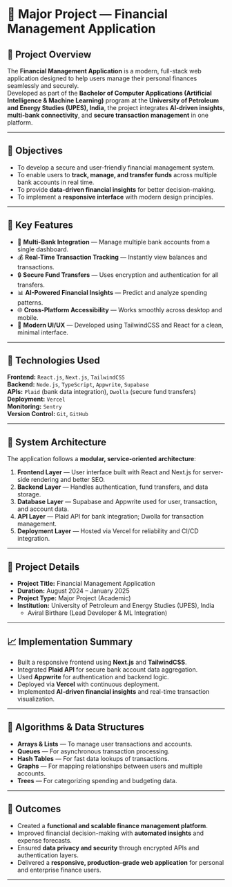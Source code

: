 # 💸 Major Project — Financial Management Application

## 🧠 Project Overview
The **Financial Management Application** is a modern, full-stack web application designed to help users manage their personal finances seamlessly and securely.  
Developed as part of the **Bachelor of Computer Applications (Artificial Intelligence & Machine Learning)** program at the **University of Petroleum and Energy Studies (UPES), India**, the project integrates **AI-driven insights**, **multi-bank connectivity**, and **secure transaction management** in one platform.

---

## 🎯 Objectives
- To develop a secure and user-friendly financial management system.
- To enable users to **track, manage, and transfer funds** across multiple bank accounts in real time.
- To provide **data-driven financial insights** for better decision-making.
- To implement a **responsive interface** with modern design principles.

---

## 💼 Key Features
- 🏦 **Multi-Bank Integration** — Manage multiple bank accounts from a single dashboard.  
- 💰 **Real-Time Transaction Tracking** — Instantly view balances and transactions.  
- 🔒 **Secure Fund Transfers** — Uses encryption and authentication for all transfers.  
- 📊 **AI-Powered Financial Insights** — Predict and analyze spending patterns.  
- 🌐 **Cross-Platform Accessibility** — Works smoothly across desktop and mobile.  
- 🧠 **Modern UI/UX** — Developed using TailwindCSS and React for a clean, minimal interface.

---

## 🧠 Technologies Used
**Frontend:** `React.js`, `Next.js`, `TailwindCSS`  
**Backend:** `Node.js`, `TypeScript`, `Appwrite`, `Supabase`  
**APIs:** `Plaid` (bank data integration), `Dwolla` (secure fund transfers)  
**Deployment:** `Vercel`  
**Monitoring:** `Sentry`  
**Version Control:** `Git`, `GitHub`

---

## 🧩 System Architecture
The application follows a **modular, service-oriented architecture**:

1. **Frontend Layer** — User interface built with React and Next.js for server-side rendering and better SEO.  
2. **Backend Layer** — Handles authentication, fund transfers, and data storage.  
3. **Database Layer** — Supabase and Appwrite used for user, transaction, and account data.  
4. **API Layer** — Plaid API for bank integration; Dwolla for transaction management.  
5. **Deployment Layer** — Hosted via Vercel for reliability and CI/CD integration.

---

## 🧾 Project Details
- **Project Title:** Financial Management Application  
- **Duration:** August 2024 – January 2025  
- **Project Type:** Major Project (Academic)  
- **Institution:** University of Petroleum and Energy Studies (UPES), India  
  - Aviral Birthare (Lead Developer & ML Integration)  

---

## 📈 Implementation Summary
- Built a responsive frontend using **Next.js** and **TailwindCSS**.  
- Integrated **Plaid API** for secure bank account data aggregation.  
- Used **Appwrite** for authentication and backend logic.  
- Deployed via **Vercel** with continuous deployment.  
- Implemented **AI-driven financial insights** and real-time transaction visualization.  

---

## 🧮 Algorithms & Data Structures
- **Arrays & Lists** — To manage user transactions and accounts.  
- **Queues** — For asynchronous transaction processing.  
- **Hash Tables** — For fast data lookups of transactions.  
- **Graphs** — For mapping relationships between users and multiple accounts.  
- **Trees** — For categorizing spending and budgeting data.  

---

## 🧠 Outcomes
- Created a **functional and scalable finance management platform**.  
- Improved financial decision-making with **automated insights** and expense forecasts.  
- Ensured **data privacy and security** through encrypted APIs and authentication layers.  
- Delivered a **responsive, production-grade web application** for personal and enterprise finance users.

---


